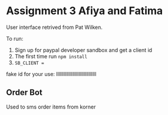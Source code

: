 # Assignment 3 Afiya and Fatima

User interface retrived from Pat Wilken.

To run:

1. Sign up for paypal developer sandbox and get a client id
2. The first time run `npm install`
3. `SB_CLIENT =`

fake id for your use: llllllllllllllllllllllllllllllll

## Order Bot
Used to sms order items from korner
